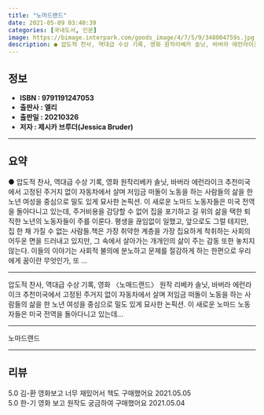 ```yaml
---
title: "노마드랜드"
date: 2021-05-09 03:40:39
categories: [국내도서, 인문]
image: https://bimage.interpark.com/goods_image/4/7/5/9/348004759s.jpg
description: ● 압도적 찬사, 역대급 수상 기록, 영화 원작리베카 솔닛, 바버라 에런라이크 추천미국에서 고정된 주거지 없이 자동차에서 살며 저임금 떠돌이 노동을 하는 사람들의 삶을 한 노년 여성을 중심으로 밀도 있게 묘사한 논픽션. 이 새로운 노마드 노동자들은 미국 전역을 돌아다니고 있는데, 주
---
```


## **정보**

- **ISBN : 9791191247053**
- **출판사 : 엘리**
- **출판일 : 20210326**
- **저자 : 제시카 브루더(Jessica Bruder)**

------



## **요약**

●  압도적 찬사, 역대급 수상 기록, 영화  원작리베카 솔닛, 바버라 에런라이크 추천미국에서 고정된 주거지 없이 자동차에서 살며 저임금 떠돌이 노동을 하는 사람들의 삶을 한 노년 여성을 중심으로 밀도 있게 묘사한 논픽션. 이 새로운 노마드 노동자들은 미국 전역을 돌아다니고 있는데, 주거비용을 감당할 수 없어 집을 포기하고 길 위의 삶을 택한 퇴직한 노년의 노동자들이 주를 이룬다. 평생을 끊임없이 일했고, 앞으로도 그럴 테지만, 집 한 채 가질 수 없는 사람들.책은 가장 취약한 계층을 가장 집요하게 착취하는 사회의 어두운 면을 드러내고 있지만, 그 속에서 살아가는 개개인의 삶이 주는 감동 또한 놓치지 않는다. 이들의 이야기는 사회적 불의에 분노하고 문제를 절감하게 하는 한편으로 우리에게 꿈이란 무엇인가, 또 ...

------

압도적 찬사, 역대급 수상 기록, 영화 〈노매드랜드〉 원작
리베카 솔닛, 바버라 에런라이크 추천미국에서 고정된 주거지 없이 자동차에서 살며 저임금 떠돌이 노동을 하는 사람들의 삶을 한 노년 여성을 중심으로 밀도 있게 묘사한 논픽션. 이 새로운 노마드 노동자들은 미국 전역을 돌아다니고 있는데... 

------


노마드랜드 

------


## **리뷰** 

5.0 김-환 영화보고 너무 재밌어서 책도 구매했어요  2021.05.05 <br/>5.0 한-기 영화 보고 원작도 궁금하여 구매했어요  2021.05.04 <br/>